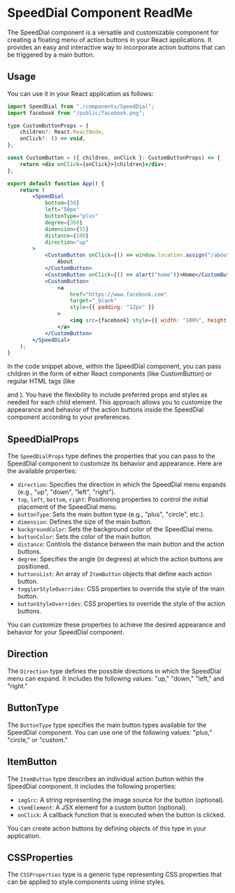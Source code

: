 # SpeedDial Component ReadMe

The SpeedDial component is a versatile and customizable component for creating a floating menu of action buttons in your React applications. It provides an easy and interactive way to incorporate action buttons that can be triggered by a main button.

## Usage

You can use it in your React application as follows:

```jsx
import SpeedDial from "./components/SpeedDial";
import facebook from "/public/facebook.png";

type CustomButtonProps = {
	children?: React.ReactNode,
	onClick?: () => void,
};

const CustomButton = ({ children, onClick }: CustomButtonProps) => {
	return <div onClick={onClick}>{children}</div>;
};

export default function App() {
	return (
		<SpeedDial
			bottom={50}
			left="50px"
			buttonType="plus"
			degree={360}
			dimension={55}
			distance={100}
			direction="up"
		>
			<CustomButton onClick={() => window.location.assign("/about")}>
				About
			</CustomButton>
			<CustomButton onClick={() => alert("home")}>Home</CustomButton>
			<CustomButton>
				<a
					href="https://www.facebook.com"
					target="_blank"
					style={{ padding: "12px" }}
				>
					<img src={facebook} style={{ width: "100%", height: "100%" }} />
				</a>
			</CustomButton>
		</SpeedDial>
	);
}
```

In the code snippet above, within the SpeedDial component, you can pass children in the form of either React components (like CustomButton) or regular HTML tags (like <div> and <a>). You have the flexibility to include preferred props and styles as needed for each child element. This approach allows you to customize the appearance and behavior of the action buttons inside the SpeedDial component according to your preferences.

## SpeedDialProps

The `SpeedDialProps` type defines the properties that you can pass to the SpeedDial component to customize its behavior and appearance. Here are the available properties:

-  `direction`: Specifies the direction in which the SpeedDial menu expands (e.g., "up", "down", "left", "right").
-  `top`, `left`, `bottom`, `right`: Positioning properties to control the initial placement of the SpeedDial menu.
-  `buttonType`: Sets the main button type (e.g., "plus", "circle", etc.).
-  `dimension`: Defines the size of the main button.
-  `backgroundColor`: Sets the background color of the SpeedDial menu.
-  `buttonColor`: Sets the color of the main button.
-  `distance`: Controls the distance between the main button and the action buttons.
-  `degree`: Specifies the angle (in degrees) at which the action buttons are positioned.
-  `buttonsList`: An array of `ItemButton` objects that define each action button.
-  `togglerStyleOverrides`: CSS properties to override the style of the main button.
-  `buttonStyleOverrides`: CSS properties to override the style of the action buttons.

You can customize these properties to achieve the desired appearance and behavior for your SpeedDial component.

## Direction

The `Direction` type defines the possible directions in which the SpeedDial menu can expand. It includes the following values: "up," "down," "left," and "right."

## ButtonType

The `ButtonType` type specifies the main button types available for the SpeedDial component. You can use one of the following values: "plus," "circle," or "custom."

## ItemButton

The `ItemButton` type describes an individual action button within the SpeedDial component. It includes the following properties:

-  `imgSrc`: A string representing the image source for the button (optional).
-  `itemElement`: A JSX element for a custom button (optional).
-  `onClick`: A callback function that is executed when the button is clicked.

You can create action buttons by defining objects of this type in your application.

## CSSProperties

The `CSSProperties` type is a generic type representing CSS properties that can be applied to style components using inline styles.

